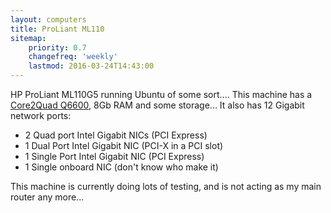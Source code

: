 ```yaml
---
layout: computers
title: ProLiant ML110
sitemap:
    priority: 0.7
    changefreq: 'weekly'
    lastmod: 2016-03-24T14:43:00
---
```

HP ProLiant ML110G5 running Ubuntu of some sort.... This machine has a [Core2Quad Q6600][1], 8Gb RAM and some storage...
It also has 12 Gigabit network ports:

* 2 Quad port Intel Gigabit NICs (PCI Express)
* 1 Dual Port Intel Gigabit NIC (PCI-X in a PCI slot)
* 1 Single Port Intel Gigabit NIC (PCI Express)
* 1 Single onboard NIC (don't know who make it)

This machine is currently doing lots of testing, and is not acting as my main router any more...

[1]: http://ark.intel.com/products/29765/Intel-Core2-Quad-Processor-Q6600-8M-Cache-2_40-GHz-1066-MHz-FSB?q=Q6600
